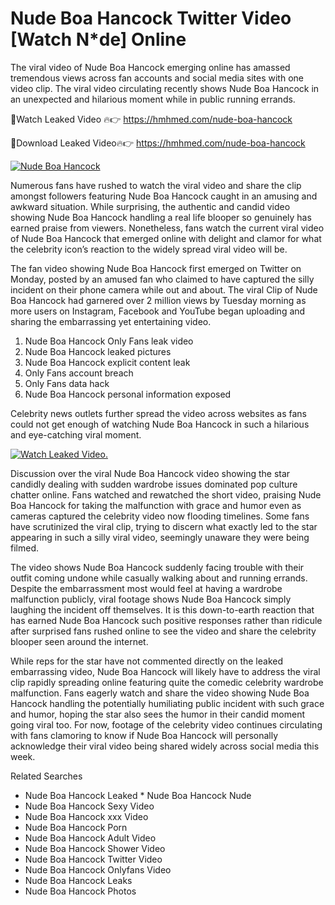 ﻿# Nude Boa Hancock Twitter Video [Watch N*de] Online

The viral video of ﻿Nude Boa Hancock emerging online has amassed tremendous views across fan accounts and social media sites with one video clip. The viral video circulating recently shows ﻿Nude Boa Hancock in an unexpected and hilarious moment while in public running errands. 

🔴Watch Leaked Video 🔥👉  https://hmhmed.com/nude-boa-hancock 

🔴Download Leaked Video🔥👉  https://hmhmed.com/nude-boa-hancock 

[![Nude Boa Hancock](https://i.imgur.com/dJHk4Zq.gif)](https://hmhmed.com/nude-boa-hancock)

Numerous fans have rushed to watch the viral video and share the clip amongst followers featuring ﻿Nude Boa Hancock caught in an amusing and awkward situation. While surprising, the authentic and candid video showing ﻿Nude Boa Hancock handling a real life blooper so genuinely has earned praise from viewers. Nonetheless, fans watch the current viral video of ﻿Nude Boa Hancock that emerged online with delight and clamor for what the celebrity icon’s reaction to the widely spread viral video will be.

The fan video showing ﻿Nude Boa Hancock first emerged on Twitter on Monday, posted by an amused fan who claimed to have captured the silly incident on their phone camera while out and about. The viral Clip of ﻿Nude Boa Hancock had garnered over 2 million views by Tuesday morning as more users on Instagram, Facebook and YouTube began uploading and sharing the embarrassing yet entertaining video. 

1. ﻿Nude Boa Hancock Only Fans leak video
2. ﻿Nude Boa Hancock leaked pictures
3. ﻿Nude Boa Hancock explicit content leak
4. Only Fans account breach
5. Only Fans data hack
6. ﻿Nude Boa Hancock personal information exposed

Celebrity news outlets further spread the video across websites as fans could not get enough of watching ﻿Nude Boa Hancock in such a hilarious and eye-catching viral moment. 

[![Watch Leaked Video.](https://miro.medium.com/v2/resize:fit:828/format:webp/1*cilzJN44JGOrTw9NJCrNHA.gif "Watch Leaked Video")](https://hmhmed.com/nude-boa-hancock)

Discussion over the viral ﻿Nude Boa Hancock video showing the star candidly dealing with sudden wardrobe issues dominated pop culture chatter online. Fans watched and rewatched the short video, praising ﻿Nude Boa Hancock for taking the malfunction with grace and humor even as cameras captured the celebrity video now flooding timelines. Some fans have scrutinized the viral clip, trying to discern what exactly led to the star appearing in such a silly viral video, seemingly unaware they were being filmed.

The video shows ﻿Nude Boa Hancock suddenly facing trouble with their outfit coming undone while casually walking about and running errands. Despite the embarrassment most would feel at having a wardrobe malfunction publicly, viral footage shows ﻿Nude Boa Hancock simply laughing the incident off themselves. It is this down-to-earth reaction that has earned ﻿Nude Boa Hancock such positive responses rather than ridicule after surprised fans rushed online to see the video and share the celebrity blooper seen around the internet.  

While reps for the star have not commented directly on the leaked embarrassing video, ﻿Nude Boa Hancock will likely have to address the viral clip rapidly spreading online featuring quite the comedic celebrity wardrobe malfunction. Fans eagerly watch and share the video showing ﻿Nude Boa Hancock handling the potentially humiliating public incident with such grace and humor, hoping the star also sees the humor in their candid moment going viral too. For now, footage of the celebrity video continues circulating with fans clamoring to know if ﻿Nude Boa Hancock will personally acknowledge their viral video being shared widely across social media this week.

Related Searches
* ﻿Nude Boa Hancock Leaked
﻿* Nude Boa Hancock Nude
* ﻿Nude Boa Hancock Sexy Video
* ﻿Nude Boa Hancock xxx Video
* ﻿Nude Boa Hancock Porn
* ﻿Nude Boa Hancock Adult Video
* ﻿Nude Boa Hancock Shower Video
* ﻿Nude Boa Hancock Twitter Video
* ﻿Nude Boa Hancock Onlyfans Video
* ﻿Nude Boa Hancock Leaks
* ﻿Nude Boa Hancock Photos